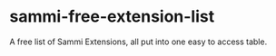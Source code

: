 # sammi-free-extension-list
A free list of Sammi Extensions, all put into one easy to access table.
